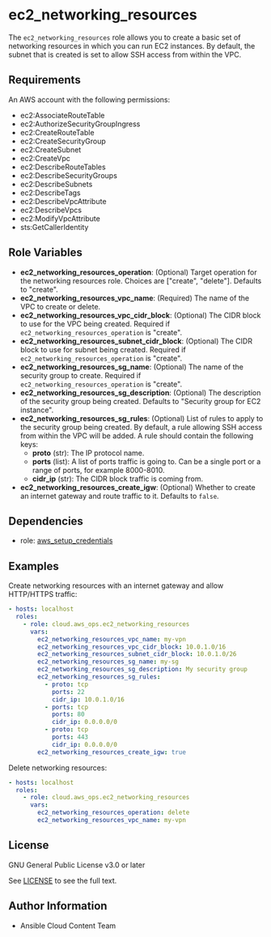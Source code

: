 ec2_networking_resources
====================

The `ec2_networking_resources` role allows you to create a basic set of networking resources in which you can run EC2 instances. By default, the subnet that is created is set to allow SSH access from within the VPC.

Requirements
------------

An AWS account with the following permissions:

* ec2:AssociateRouteTable
* ec2:AuthorizeSecurityGroupIngress
* ec2:CreateRouteTable
* ec2:CreateSecurityGroup
* ec2:CreateSubnet
* ec2:CreateVpc
* ec2:DescribeRouteTables
* ec2:DescribeSecurityGroups
* ec2:DescribeSubnets
* ec2:DescribeTags
* ec2:DescribeVpcAttribute
* ec2:DescribeVpcs
* ec2:ModifyVpcAttribute
* sts:GetCallerIdentity

Role Variables
--------------

* **ec2_networking_resources_operation**: (Optional) Target operation for the networking resources role. Choices are ["create", "delete"]. Defaults to "create".
* **ec2_networking_resources_vpc_name**: (Required) The name of the VPC to create or delete.
* **ec2_networking_resources_vpc_cidr_block**: (Optional) The CIDR block to use for the VPC being created. Required if `ec2_networking_resources_operation` is "create".
* **ec2_networking_resources_subnet_cidr_block**: (Optional) The CIDR block to use for subnet being created. Required if `ec2_networking_resources_operation` is "create".
* **ec2_networking_resources_sg_name**: (Optional) The name of the security group to create. Required if `ec2_networking_resources_operation` is "create".
* **ec2_networking_resources_sg_description**: (Optional) The description of the security group being created. Defaults to "Security group for EC2 instance".
* **ec2_networking_resources_sg_rules**: (Optional) List of rules to apply to the security group being created. By default, a rule allowing SSH access from within the VPC will be added. A rule should contain the following keys:
  * **proto** (str): The IP protocol name.
  * **ports** (list): A list of ports traffic is going to. Can be a single port or a range of ports, for example 8000-8010.
  * **cidr_ip** (str): The CIDR block traffic is coming from.
* **ec2_networking_resources_create_igw**: (Optional) Whether to create an internet gateway and route traffic to it. Defaults to `false`.

Dependencies
------------

- role: [aws_setup_credentials](../aws_setup_credentials/README.md)

Examples
----------------

Create networking resources with an internet gateway and allow HTTP/HTTPS traffic:

```yaml
- hosts: localhost
  roles:
    - role: cloud.aws_ops.ec2_networking_resources
      vars:
        ec2_networking_resources_vpc_name: my-vpn
        ec2_networking_resources_vpc_cidr_block: 10.0.1.0/16
        ec2_networking_resources_subnet_cidr_block: 10.0.1.0/26
        ec2_networking_resources_sg_name: my-sg
        ec2_networking_resources_sg_description: My security group
        ec2_networking_resources_sg_rules:
          - proto: tcp
            ports: 22
            cidr_ip: 10.0.1.0/16
          - ports: tcp
            ports: 80
            cidr_ip: 0.0.0.0/0
          - proto: tcp
            ports: 443
            cidr_ip: 0.0.0.0/0
        ec2_networking_resources_create_igw: true
```

Delete networking resources:

```yaml
- hosts: localhost
  roles:
    - role: cloud.aws_ops.ec2_networking_resources
      vars:
        ec2_networking_resources_operation: delete
        ec2_networking_resources_vpc_name: my-vpn
```

License
-------

GNU General Public License v3.0 or later

See [LICENSE](../../LICENSE) to see the full text.

Author Information
------------------

- Ansible Cloud Content Team
